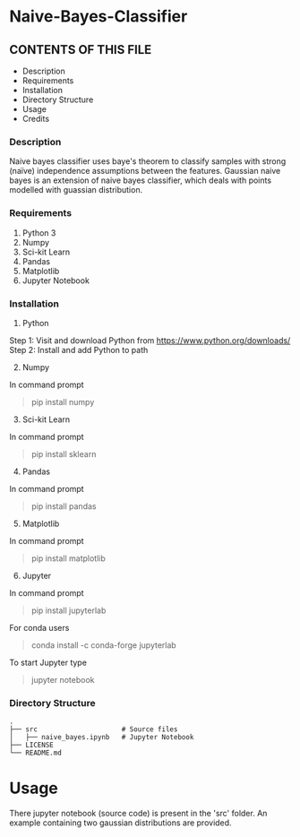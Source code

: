 # Naive-Bayes-Classifier

## CONTENTS OF THIS FILE

* Description
* Requirements
* Installation
* Directory Structure
* Usage
* Credits


### Description 
Naive bayes classifier uses baye's theorem to classify samples with strong (naïve) independence assumptions between the features. Gaussian naive bayes is an extension of naive bayes classifier, which deals with points modelled with guassian distribution.

### Requirements

1. Python 3
2. Numpy
3. Sci-kit Learn
4. Pandas
5. Matplotlib
6. Jupyter Notebook

### Installation

1. Python

Step 1: Visit and download Python from https://www.python.org/downloads/
Step 2: Install and add Python to path

2. Numpy

In command prompt
> pip install numpy

3. Sci-kit Learn

In command prompt
> pip install sklearn

4. Pandas

In command prompt
> pip install pandas

5. Matplotlib

In command prompt
> pip install matplotlib

6. Jupyter

In command prompt
>pip install jupyterlab

For conda users
>conda install -c conda-forge jupyterlab

To start Jupyter type 
>jupyter notebook

### Directory Structure
    .
    ├── src                     # Source files
    │   ├── naive_bayes.ipynb   # Jupyter Notebook
    ├── LICENSE
    └── README.md


# Usage

There jupyter notebook (source code) is present in the 'src' folder. An example containing two gaussian distributions are provided. 
